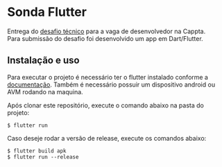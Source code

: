 # Sonda Flutter

Entrega do [desafio técnico](https://gist.github.com/rmterra/31f2b4f589250839550f685d8873d935) para a vaga de desenvolvedor na Cappta. <br>
Para submissão do desafio foi desenvolvido um app em Dart/Flutter.

## Instalação e uso

Para executar o projeto é necessário ter o flutter instalado conforme a [documentação](https://flutter.dev/docs/get-started/install).
Também é necessário possuir um dispositivo android ou AVM rodando na maquina.

Após clonar este repositório, execute o comando abaixo na pasta do projeto:
```
$ flutter run
```
Caso deseje rodar a versão de release, execute os comandos abaixo:
```
$ flutter build apk
$ flutter run --release
```
